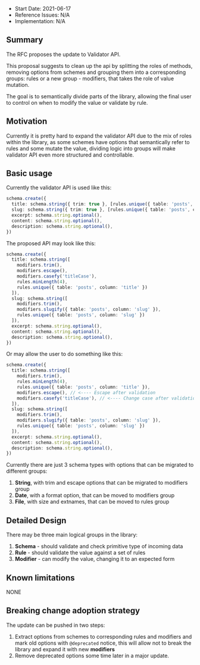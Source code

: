- Start Date: 2021-06-17
- Reference Issues: N/A
- Implementation: N/A

## Summary

The RFC proposes the update to Validator API.

This proposal suggests to clean up the api by splitting the roles of methods, removing options from schemes and grouping them into a corresponding groups: rules or a new group - modifiers, that takes the role of value mutation.

The goal is to semantically divide parts of the library, allowing the final user to control on when to modify the value or validate by rule.

## Motivation

Currently it is pretty hard to expand the validator API due to the mix of roles within the library, as some schemes have options that semantically refer to rules and some mutate the value, dividing logic into groups will make validator API even more structured and controllable.

## Basic usage

Currently the validator API is used like this:
```ts
schema.create({
  title: schema.string({ trim: true }, [rules.unique({ table: 'posts', column: 'title' })]),
  slug: schema.string({ trim: true }, [rules.unique({ table: 'posts', column: 'slug' })]),
  excerpt: schema.string.optional(),
  content: schema.string.optional(),
  description: schema.string.optional(),
})
```

The proposed API may look like this:
```ts
schema.create({
  title: schema.string([ 
    modifiers.trim(),
    modifiers.escape(),
    modifiers.casefy('titleCase'),
    rules.minLength(4),
    rules.unique({ table: 'posts', column: 'title' })
  ]),
  slug: schema.string([ 
    modifiers.trim(), 
    modifiers.slugify({ table: 'posts', column: 'slug' }), 
    rules.unique({ table: 'posts', column: 'slug' })
  ]),
  excerpt: schema.string.optional(),
  content: schema.string.optional(),
  description: schema.string.optional(),
})
```

Or may allow the user to do something like this:
```ts
schema.create({
  title: schema.string([ 
    modifiers.trim(),
    rules.minLength(4),
    rules.unique({ table: 'posts', column: 'title' }),
    modifiers.escape(), // <---- Escape after validation
    modifiers.casefy('titleCase'), // <---- Change case after validation
  ]),
  slug: schema.string([ 
    modifiers.trim(), 
    modifiers.slugify({ table: 'posts', column: 'slug' }), 
    rules.unique({ table: 'posts', column: 'slug' })
  ]),
  excerpt: schema.string.optional(),
  content: schema.string.optional(),
  description: schema.string.optional(),
})
```

Currently there are just 3 schema types with options that can be migrated to different groups:

1. **String**, with trim and escape options that can be migrated to modifiers group
2. **Date**, with a format option, that can be moved to modifiers group
3. **File**, with size and extnames, that can be moved to rules group

## Detailed Design

There may be three main logical groups in the library:
1. **Schema** - should validate and check primitive type of incoming data
2. **Rule** - should validate the value against a set of rules
3. **Modifier** - can modify the value, changing it to an expected form

## Known limitations
NONE

## Breaking change adoption strategy

The update can be pushed in two steps:

1. Extract options from schemes to corresponding rules and modifiers and mark old options with `@deprecated` notice, this will allow not to break the library and expand it with new **modifiers**
2. Remove deprecated options some time later in a major update.